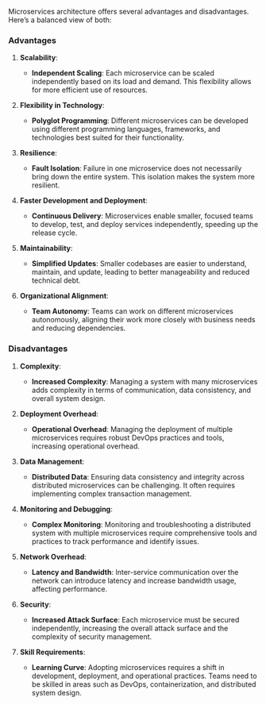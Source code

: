 Microservices architecture offers several advantages and disadvantages. Here’s a balanced view of both:

### **Advantages**

1. **Scalability**:
   - **Independent Scaling**: Each microservice can be scaled independently based on its load and demand. This flexibility allows for more efficient use of resources.

2. **Flexibility in Technology**:
   - **Polyglot Programming**: Different microservices can be developed using different programming languages, frameworks, and technologies best suited for their functionality.

3. **Resilience**:
   - **Fault Isolation**: Failure in one microservice does not necessarily bring down the entire system. This isolation makes the system more resilient.

4. **Faster Development and Deployment**:
   - **Continuous Delivery**: Microservices enable smaller, focused teams to develop, test, and deploy services independently, speeding up the release cycle.

5. **Maintainability**:
   - **Simplified Updates**: Smaller codebases are easier to understand, maintain, and update, leading to better manageability and reduced technical debt.

6. **Organizational Alignment**:
   - **Team Autonomy**: Teams can work on different microservices autonomously, aligning their work more closely with business needs and reducing dependencies.

### **Disadvantages**

1. **Complexity**:
   - **Increased Complexity**: Managing a system with many microservices adds complexity in terms of communication, data consistency, and overall system design.

2. **Deployment Overhead**:
   - **Operational Overhead**: Managing the deployment of multiple microservices requires robust DevOps practices and tools, increasing operational overhead.

3. **Data Management**:
   - **Distributed Data**: Ensuring data consistency and integrity across distributed microservices can be challenging. It often requires implementing complex transaction management.

4. **Monitoring and Debugging**:
   - **Complex Monitoring**: Monitoring and troubleshooting a distributed system with multiple microservices require comprehensive tools and practices to track performance and identify issues.

5. **Network Overhead**:
   - **Latency and Bandwidth**: Inter-service communication over the network can introduce latency and increase bandwidth usage, affecting performance.

6. **Security**:
   - **Increased Attack Surface**: Each microservice must be secured independently, increasing the overall attack surface and the complexity of security management.

7. **Skill Requirements**:
   - **Learning Curve**: Adopting microservices requires a shift in development, deployment, and operational practices. Teams need to be skilled in areas such as DevOps, containerization, and distributed system design.
